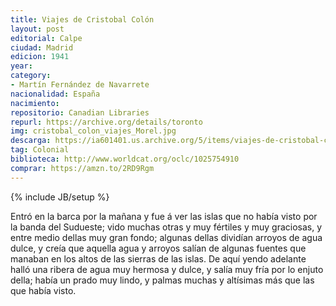 ```yaml
---
title: Viajes de Cristobal Colón
layout: post
editorial: Calpe
ciudad: Madrid
edicion: 1941
year:
category: 
- Martín Fernández de Navarrete
nacionalidad: España
nacimiento: 
repositorio: Canadian Libraries
repurl: https://archive.org/details/toronto
img: cristobal_colon_viajes_Morel.jpg
descarga: https://ia601401.us.archive.org/5/items/viajes-de-cristobal-colon-m.-fernandez-de-navarrete/Viajes%20de%20Crist%C3%B3bal%20Col%C3%B3n%20-%20M.%20Fern%C3%A1ndez%20De%20Navarrete.pdf
tag: Colonial
biblioteca: http://www.worldcat.org/oclc/1025754910
comprar: https://amzn.to/2RD9Rgm
---
```

{% include JB/setup %}

Entró en la barca por la mañana y fue á ver las islas que no había visto por la banda del Sudueste; vido muchas otras y muy fértiles y muy graciosas, y entre medio dellas muy gran fondo; algunas dellas dividían arroyos de agua dulce, y creía que aquella agua y arroyos salían de algunas fuentes que manaban en los altos de las sierras de las islas. De aquí yendo adelante halló una ribera de agua muy hermosa y dulce, y salía muy fría por lo enjuto della; había un prado muy lindo, y palmas muchas y altísimas más que las que había visto.

